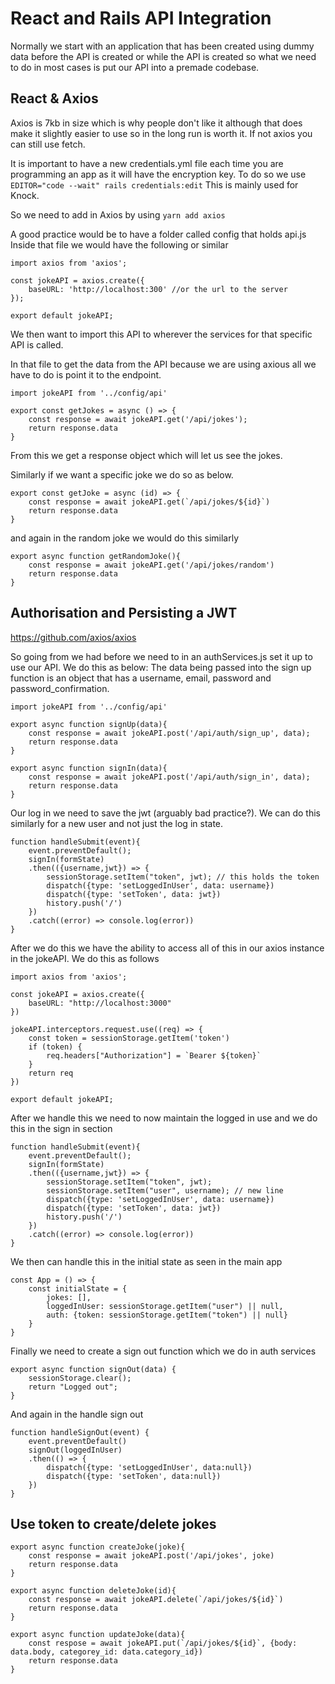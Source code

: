 # React and Rails API Integration

Normally we start with an application that has been created using dummy data before the API is created or while the API is created so what we need to do in most cases is put our API into a premade codebase.

## React & Axios

Axios is 7kb in size which is why people don't like it although that does make it slightly easier to use so in the long run is worth it. If not axios you can still use fetch.

It is important to have a new credentials.yml file each time you are programming an app as it will have the encryption key. To do so we use `EDITOR="code --wait" rails credentials:edit` This is mainly used for Knock.

So we need to add in Axios by using `yarn add axios`

A good practice would be to have a folder called config that holds api.js Inside that file we would have the following or similar

```react
import axios from 'axios';

const jokeAPI = axios.create({
    baseURL: 'http://localhost:300'	//or the url to the server
});

export default jokeAPI;
```

We then want to import this API to wherever the services for that specific API is called.

In that file to get the data from the API because we are using axious all we have to do is point it to the endpoint.

```react
import jokeAPI from '../config/api'

export const getJokes = async () => {
    const response = await jokeAPI.get('/api/jokes');
    return response.data
}
```

From this we get a response object which will let us see the jokes. 

Similarly if we want a specific joke we do so as below.

```react
export const getJoke = async (id) => {
    const response = await jokeAPI.get(`/api/jokes/${id}`)
    return response.data
}
```

and again in the random joke we would do this similarly

```react
export async function getRandomJoke(){
    const response = await jokeAPI.get('/api/jokes/random')
    return response.data
}
```

## Authorisation and Persisting a JWT

https://github.com/axios/axios

So going from we had before we need to in an authServices.js set it up to use our API. We do this as below: The data being passed into the sign up function is an object that has a username, email, password and password_confirmation.

```react
import jokeAPI from '../config/api'

export async function signUp(data){
    const response = await jokeAPI.post('/api/auth/sign_up', data);
    return response.data
}

export async function signIn(data){
    const response = await jokeAPI.post('/api/auth/sign_in', data);
    return response.data
}
```

Our log in we need to save the jwt (arguably bad practice?). We can do this similarly for a new user and not just the log in state.

```react
function handleSubmit(event){
    event.preventDefault();
    signIn(formState)
    .then(({username,jwt}) => {
        sessionStorage.setItem("token", jwt); // this holds the token
        dispatch({type: 'setLoggedInUser', data: username})
        dispatch({type: 'setToken', data: jwt})
        history.push('/')
    })
    .catch((error) => console.log(error))
}
```

After we do this we have the ability to access all of this in our axios instance in the jokeAPI. We do this as follows

```react
import axios from 'axios';

const jokeAPI = axios.create({
    baseURL: "http://localhost:3000"
})

jokeAPI.interceptors.request.use((req) => {
    const token = sessionStorage.getItem('token')
    if (token) {
        req.headers["Authorization"] = `Bearer ${token}`
    }
    return req
})

export default jokeAPI;
```

After we  handle this we need to now maintain the logged in use and we do this in the sign in section

```react
function handleSubmit(event){
    event.preventDefault();
    signIn(formState)
    .then(({username,jwt}) => {
        sessionStorage.setItem("token", jwt);
        sessionStorage.setItem("user", username); // new line
        dispatch({type: 'setLoggedInUser', data: username})
        dispatch({type: 'setToken', data: jwt})
        history.push('/')
    })
    .catch((error) => console.log(error))
}
```

We then can handle this in the initial state as seen in the main app

```react
const App = () => {
    const initialState = {
        jokes: [],
        loggedInUser: sessionStorage.getItem("user") || null,
        auth: {token: sessionStorage.getItem("token") || null}
    }
}
```

Finally we need to create a sign out function which we do in auth services

```react
export async function signOut(data) {
    sessionStorage.clear();
    return "Logged out";
}
```

And again in the handle sign out

```react
function handleSignOut(event) {
    event.preventDefault()
    signOut(loggedInUser)
    .then(() => {
        dispatch({type: 'setLoggedInUser', data:null})
        dispatch({type: 'setToken', data:null})
    })
}
```

## Use token to create/delete jokes

```react
export async function createJoke(joke){
    const response = await jokeAPI.post('/api/jokes', joke)
    return response.data
}

export async function deleteJoke(id){
    const response = await jokeAPI.delete(`/api/jokes/${id}`)
    return response.data
}

export async function updateJoke(data){
    const respose = await jokeAPI.put(`/api/jokes/${id}`, {body: data.body, categorey_id: data.category_id})
    return response.data
}
```

